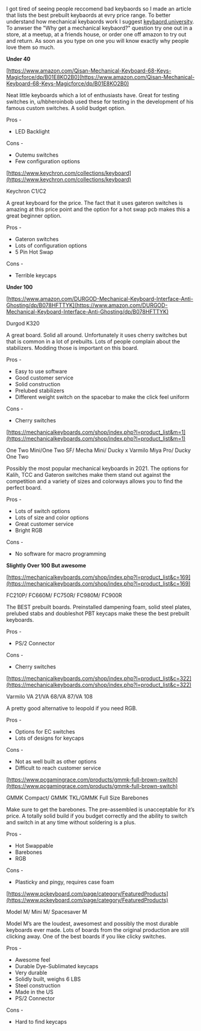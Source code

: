 I got tired of seeing people reccomend bad keybaords so I made an article that lists the best prebuilt keybaords at evry price range. To better understand how mechanical keybaords work I suggest [keybaord.university](keybaord.university). To anwser the "Why get a mechanical keybaord?" question try one out in a store, at a meetup, at a friends house, or order one off amazon to try out and return. As soon as you type on one you will know exactly why people love them so much. 

**Under 40**

[https://www.amazon.com/Qisan-Mechanical-Keyboard-68-Keys-Magicforce/dp/B01E8KO2B0](https://www.amazon.com/Qisan-Mechanical-Keyboard-68-Keys-Magicforce/dp/B01E8KO2B0)

Neat little keyboards which a lot of enthusiasts have. Great for testing switches in, u/hbheroinbob used these for testing in the development of his famous custom switches.  A solid budget option. 

Pros -



*   LED Backlight

Cons - 



*   Outemu switches
*   Few configuration options

[https://www.keychron.com/collections/keyboard](https://www.keychron.com/collections/keyboard)

Keychron C1/C2

A great keyboard for the price. The fact that it uses gateron switches is amazing at this price point and the option for a hot swap pcb makes this a great beginner option. 

Pros - 



*   Gateron switches
*   Lots of configuration options
*   5 Pin Hot Swap 

Cons -



*   Terrible keycaps

**Under 100**

[https://www.amazon.com/DURGOD-Mechanical-Keyboard-Interface-Anti-Ghosting/dp/B078HFTTYK](https://www.amazon.com/DURGOD-Mechanical-Keyboard-Interface-Anti-Ghosting/dp/B078HFTTYK) 

Durgod K320

A great board. Solid all around. Unfortunately it uses cherry switches but that is common in a lot of prebuilts. Lots of people complain about the stabilizers. Modding those is important on this board.

Pros -



*   Easy to use software
*   Good customer service
*   Solid construction
*   Prelubed stabilizers 
*   Different weight switch on the spacebar to make the click feel uniform

Cons -



*   Cherry switches 

[https://mechanicalkeyboards.com/shop/index.php?l=product_list&m=1](https://mechanicalkeyboards.com/shop/index.php?l=product_list&m=1) 

One Two Mini/One Two SF/ Mecha Mini/ Ducky x Varmilo Miya Pro/ Ducky One Two

Possibly the most popular mechanical keyboards in 2021. The options for Kalih, TCC and Gateron switches make them stand out against the competition and a variety of sizes and colorways allows you to find the perfect board.

Pros -



*   Lots of switch options
*   Lots of size and color options
*   Great customer service
*   Bright RGB

Cons -



*   No software for macro programming

**Slightly Over 100 But awesome**

[https://mechanicalkeyboards.com/shop/index.php?l=product_list&c=169](https://mechanicalkeyboards.com/shop/index.php?l=product_list&c=169) 

FC210P/ FC660M/ FC750R/ FC980M/ FC900R

The BEST prebuilt boards. Preinstalled dampening foam, solid steel plates, prelubed stabs and doubleshot PBT keycaps make these the best prebuilt keyboards. 

Pros -



*   PS/2 Connector

Cons - 



*   Cherry switches

[https://mechanicalkeyboards.com/shop/index.php?l=product_list&c=322](https://mechanicalkeyboards.com/shop/index.php?l=product_list&c=322) 

Varmilo VA 21/VA 68/VA 87/VA 108

A pretty good alternative to leopold if you need RGB. 

Pros -



*   Options for EC switches
*   Lots of designs for keycaps

Cons - 



*   Not as well built as other options
*   Difficult to reach customer service

[https://www.pcgamingrace.com/products/gmmk-full-brown-switch](https://www.pcgamingrace.com/products/gmmk-full-brown-switch) 

GMMK Compact/ GMMK TKL/GMMK Full Size Barebones

Make sure to get the barebones. The pre-assembled is unacceptable for it’s price. A totally solid build if you budget correctly and the ability to switch and switch in at any time without soldering is a plus. 

Pros -



*   Hot Swappable
*   Barebones
*   RGB

Cons - 



*   Plasticky and pingy, requires case foam

[https://www.pckeyboard.com/page/category/FeaturedProducts](https://www.pckeyboard.com/page/category/FeaturedProducts) 

Model M/ Mini M/ Spacesaver M

Model  M’s are the loudest, awesomest and possibly the most durable keyboards ever made. Lots of boards from the original production are still clicking away. One of the best boards if you like clicky switches.

Pros -



*   Awesome feel
*   Durable Dye-Sublimated keycaps
*   Very durable
*   Solidly built, weighs 6 LBS
*   Steel construction
*   Made in the US
*   PS/2 Connector

Cons - 



*   Hard to find keycaps 
